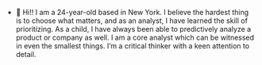 - 👋 Hi!! I am a 24-year-old based in New York. I believe the hardest thing is to choose what matters, and as an analyst, I have learned the skill of prioritizing. As a child, I have always been able to predictively analyze a product or company as well. I am a core analyst which can be witnessed in even the smallest things. I’m a critical thinker with a keen attention to detail.
